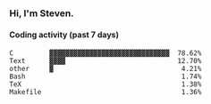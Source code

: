 ### Hi, I'm Steven.

#### Coding activity (past 7 days)
```
C         ▓▓▓▓▓▓▓▓▓▓▓▓▓▓▓▓▓▓▓▓▓▓▓▓▓▓▓▓▓▓  78.62%
Text      ▓▓▓▓                            12.70%
other     ▓                                4.21%
Bash                                       1.74%
TeX                                        1.38%
Makefile                                   1.36%
```

